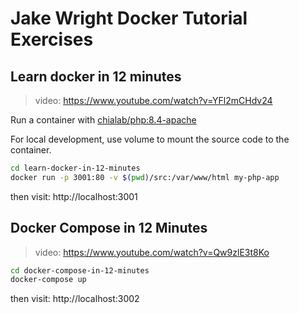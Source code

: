 # Jake Wright Docker Tutorial Exercises

## Learn docker in 12 minutes

> video: https://www.youtube.com/watch?v=YFl2mCHdv24

Run a container with [chialab/php:8.4-apache](https://hub.docker.com/r/chialab/php)

For local development, use volume to mount the source code to the container.

```bash
cd learn-docker-in-12-minutes
docker run -p 3001:80 -v $(pwd)/src:/var/www/html my-php-app
```

then visit: http://localhost:3001

## Docker Compose in 12 Minutes

> video: https://www.youtube.com/watch?v=Qw9zlE3t8Ko

```bash
cd docker-compose-in-12-minutes
docker-compose up
```

then visit: http://localhost:3002
